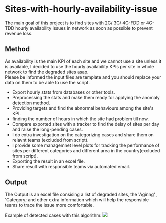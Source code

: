 # Sites-with-hourly-availability-issue
The main goal of this project is to find sites with 2G/ 3G/ 4G-FDD or 4G-TDD hourly availability issues in network as soon as possible to prevent revenue loss.

## Method
As availability is the main KPI of each site and we cannot use a site unless it is available, I decided to use the hourly availability KPIs per site in whole network to find the degraded sites asap. <br/>
Please be informed the input files are template and you should replace your data on them to be able to use the script.
- Export hourly stats from databases or other tools.
- Preprocessing the stats and make them ready for applying the anomaly detection method.
- Providing targets and find the abnormal behaviours among the site's KPI.
- finding the number of hours in which the site had problem till now.
- Compare exported sites with a tracker to find the delay of sites per day and raise the long-pending cases.
- I do extra investigation on the categorizing cases and share them on relavnt teams (excluded from script).
- I provide some managemnet level plots for tracking the performance of sites per different categories and different area in the country(excluded from script).
- Exporting the result in an excel file.
- Share result with responsible teams via automated email.

## Output
The Output is an excel file consising a list of degraded sites, the 'Aginng' , 'Category; and other extra information which will help the responsible teams to trace the issue more comfortable. 

Example of detected cases with this algorithm:
<img src=  />


